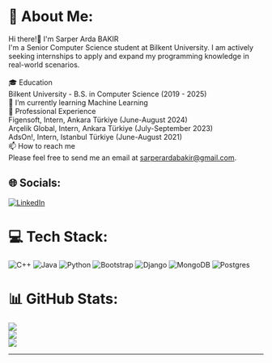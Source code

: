 # 💫 About Me:
Hi there!👋  I'm Sarper Arda BAKIR<br>I'm a Senior Computer Science student at Bilkent University. I am actively seeking internships to apply and expand my programming knowledge in real-world scenarios.<br><br>🎓 Education<br> Bilkent University - B.S. in Computer Science (2019 - 2025)<br> 🌱 I’m currently learning Machine Learning<br>💼 Professional Experience<br>Figensoft, Intern, Ankara Türkiye (June-August 2024)<br>Arçelik Global, Intern, Ankara Türkiye (July-September 2023)<br>AdsOn!, Intern, Istanbul Türkiye (June-August 2021)<br>📫 How to reach me<br>Please feel free to send me an email at sarperardabakir@gmail.com.<br>


## 🌐 Socials:
[![LinkedIn](https://img.shields.io/badge/LinkedIn-%230077B5.svg?logo=linkedin&logoColor=white)](https://linkedin.com/in/sarper-arda-bakir) 

# 💻 Tech Stack:
![C++](https://img.shields.io/badge/c++-%2300599C.svg?style=flat&logo=c%2B%2B&logoColor=white) ![Java](https://img.shields.io/badge/java-%23ED8B00.svg?style=flat&logo=java&logoColor=white) ![Python](https://img.shields.io/badge/python-3670A0?style=flat&logo=python&logoColor=ffdd54) ![Bootstrap](https://img.shields.io/badge/bootstrap-%23563D7C.svg?style=flat&logo=bootstrap&logoColor=white) ![Django](https://img.shields.io/badge/django-%23092E20.svg?style=flat&logo=django&logoColor=white) ![MongoDB](https://img.shields.io/badge/MongoDB-%234ea94b.svg?style=flat&logo=mongodb&logoColor=white) ![Postgres](https://img.shields.io/badge/postgres-%23316192.svg?style=flat&logo=postgresql&logoColor=white)
# 📊 GitHub Stats:
![](https://github-readme-stats.vercel.app/api?username=SarperArda&theme=dark&hide_border=false&include_all_commits=false&count_private=false)<br/>
![](https://github-readme-streak-stats.herokuapp.com/?user=SarperArda&theme=dark&hide_border=false)<br/>
![](https://github-readme-stats.vercel.app/api/top-langs/?username=SarperArda&theme=dark&hide_border=false&include_all_commits=false&count_private=false&layout=compact)

---

<!-- Proudly created with GPRM ( https://gprm.itsvg.in ) -->
